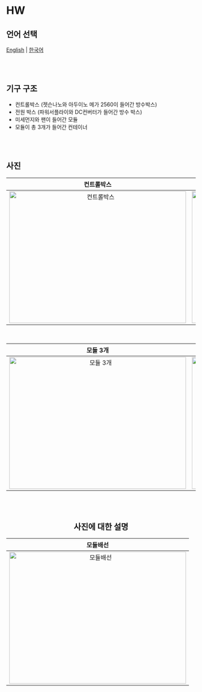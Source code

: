 # HW

## 언어 선택

[English](README.md) | [한국어](README_KR.md)

<br><br>

## 기구 구조

- 컨트롤박스 (젯슨나노와 아두이노 메가 2560이 들어간 방수박스)
- 전원 박스 (파워서플라이와 DC컨버터가 들어간 방수 박스)
- 미세먼지와 팬이 들어간 모듈
- 모듈이 총 3개가 들어간 컨테이너

<br><br>

## 사진
<div align="center">

  | 컨트롤박스 | 전원박스 |
  |:---:|:---:|
  | <img src="https://github.com/user-attachments/assets/56330ad7-43f5-4b0f-bd80-c847cda8fec0" width="470px" height="350px" alt="컨트롤박스"> | <img src="https://github.com/user-attachments/assets/7fbeb9d5-a5bd-4872-bfaa-b6e28adff76e" width="470px" height="350px" alt="전원박스"> |

  <br>

  | 모듈 3개 | 모듈배선 |
  |:---:|:---:|
  | <img src="https://github.com/user-attachments/assets/05dba7e3-ae4c-4019-b996-64883652fd07" width="470px" height="350px" alt="모듈 3개"> | <img src="https://github.com/user-attachments/assets/479d286e-7784-4e44-86e6-6b0261eed227" width="470px" height="350px" alt="모듈배선"> |

<br><br>

## 사진에 대한 설명
  | 모듈배선 |
  |:---:|
  | <img src="https://github.com/user-attachments/assets/2c8c64b9-2896-46e6-81fb-831fb3ab206a" width="470px" height="350px" alt="모듈배선"> |

